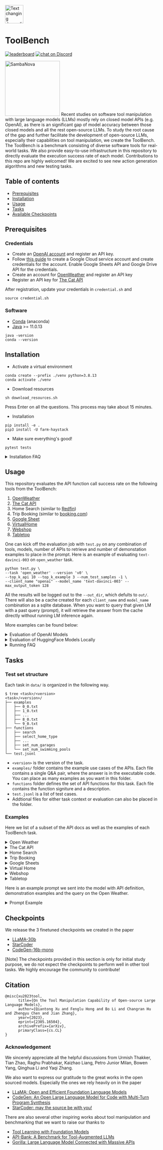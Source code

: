 <a href="https://sambanova.ai/">
<picture>
  <source media="(prefers-color-scheme: dark)" srcset="/images/SambaNova-light-logo-1.png" height="60">
  <img alt="Text changing depending on mode. Light: 'So light!' Dark: 'So dark!'" src="/images/SambaNova-dark-logo-1.png" height="60">
</picture>
</a>

# ToolBench

<p>
    <a href="https://huggingface.co/spaces/qiantong-xu/toolbench-leaderboard">
        <img src="https://img.shields.io/badge/leaderboard-0.0.0-yellow"
            alt="leaderboard"></a>
    <a href="https://discord.gg/JehFG5HXKb">
        <img src="https://img.shields.io/discord/1105549926475247626?logo=discord"
            alt="chat on Discord"></a>
</p>

<img src="./images/toolbench.jpg" title="SambaNova" height="180" />
Recent studies on software tool manipulation with large language models (LLMs) mostly rely on closed model APIs (e.g. OpenAI), as there is an significant gap of model accuracy between those closed models and all the rest open-source LLMs.
To study the root cause of the gap and further facilitate the development of open-source LLMs, especially their capabilities on tool manipulation, we create the ToolBench. 
The ToolBench is a benchmark consisting of diverse software tools for real-world tasks. 
We also provide easy-to-use infrastructure in this repository to directly evaluate the execution success rate of each model. 
Contributions to this repo are highly welcomed! We are excited to see new action generation algorithms and new testing tasks.


## Table of contents
- [Prerequisites](#prerequisites)
- [Installation](#installation)
- [Usage](#usage)
- [Tasks](#tasks)
- [Available Checkpoints](#checkpoints)

## Prerequisites 

### Credentials
- Create an [OpenAI account](https://platform.openai.com/account/api-keys) and register an API key.
- Follow [this guide](https://developers.google.com/workspace/guides/create-credentials#service-account) to create a Google Cloud service account and create credentials for the account. Enable Google Sheets API and Google Drive API for the credentials.
- Create an account for [OpenWeather](https://home.openweathermap.org/users/sign_up) and register an API key
- Register an API key for [The Cat API](https://thecatapi.com/signup)

After registration, update your credentials in `credential.sh` and 
```
source credential.sh
```

### Software
- [Conda](https://www.anaconda.com/) (anaconda)
- [Java](https://www.oracle.com/java/technologies/downloads/) >= 11.0.13

```
java -version
conda --version
```

## Installation

- Activate a virtual environment
```
conda create --prefix ./venv python=3.8.13
conda activate ./venv
```

- Download resources
```
sh download_resources.sh
```
Press Enter on all the questions. This process may take about 15 minutes.

- Installation
```
pip install -e .
pip3 install -U farm-haystack
```

- Make sure everything's good!
```
pytest tests
```

<details>

  <summary>Installation FAQ</summary>

- `Permission denied: '/tmp/tika.log'`
```
# If you are sharing your machine with someone else, please set
mkdir /tmp/$USER && export TIKA_LOG_PATH=/tmp/$USER
```

- Unable to find `libjvm.so`
```
export JAVA_HOME=
```
</details>

## Usage
This repository evaluates the API function call success rate on the following tools from the ToolBench:
1. [OpenWeather](https://openweathermap.org/api)
2. [The Cat API](https://thecatapi.com)
3. Home Search (similar to [Redfin](https://www.redfin.com/))
4. Trip Booking (similar to [booking.com](https://www.booking.com/))
5. [Google Sheet](https://docs.gspread.org/)
6. [VirtualHome](http://virtual-home.org/)
7. [Webshop](https://webshop-pnlp.github.io/)
8. [Tabletop](https://code-as-policies.github.io/)

One can kick off the evaluation job with `test.py` on any combination of tools, models, number of APIs 
to retrieve and number of demonstation examples to place in the prompt. Here is an example of evaluating 
`text-davinci-003` on `open_weather` task.
```
python test.py \
--task 'open_weather' --version 'v0' \
--top_k_api 10 --top_k_example 3 --num_test_samples -1 \
--client_name "openai" --model_name 'text-davinci-003' --max_output_token 128 
```
All the results will be logged out to the `--out_dir`, which defults to `out/`.
There will also be a cache created for each `client_name` and `model_name` combination as a sqlite database. When you want to query that given LM with a past query (prompt), it will retrieve the answer from the cache directly without running LM inference again.

More examples can be found below:
<details>

  <summary>Evaluation of OpenAI Models</summary>
    
```
python test.py --task 'open_weather' --version 'v0' --client_name "openai" --model_name 'text-davinci-003' --max_output_token 128 --top_k_api 10 --top_k_example 3 --num_test_samples -1
python test.py --task 'the_cat_api' --version 'v0' --client_name "openai" --model_name 'text-davinci-003' --max_output_token 128 --top_k_api 3 --top_k_example 3 --num_test_samples -1
python test.py --task 'virtual_home' --version 'v0' --client_name "openai" --model_name 'text-davinci-003' --max_output_token 128 --top_k_api 10 --top_k_example 3 --num_test_samples -1
python test.py --task 'home_search' --version 'v0' --client_name "openai" --model_name 'text-davinci-003' --max_output_token 128 --top_k_api 15 --top_k_example 3 --num_test_samples -1
python test.py --task 'booking' --version 'v0' --client_name "openai" --model_name 'text-davinci-003' --max_output_token 300 --top_k_api 15 --top_k_example 3 --num_test_samples -1
python test.py --task 'google_sheets' --version 'v0' --client_name "openai" --model_name 'text-davinci-003' --max_output_token 256 --top_k_api 0 --top_k_example 3 --num_test_samples -1
python test.py --task 'web_shop' --version 'v0' --client_name "openai" --model_name 'text-davinci-003' --max_output_token 128 --top_k_api 0 --top_k_example 3 --num_test_samples -1
python test.py --task 'web_shop' --version 'v1' --client_name "openai" --model_name 'text-davinci-003' --max_output_token 128 --top_k_api 0 --top_k_example 3 --num_test_samples -1
python test.py --task 'code_as_policies_tabletop' --version 'v0' --client_name "openai" --model_name 'text-davinci-003' --max_output_token 256 --top_k_api 0 --top_k_example 0 --num_test_samples -1
```
</details>

<details>

  <summary>Evaluation of HuggingFace Models Locally</summary>
    
- To host a model on a server, independent from this repo, follow [manifest](https://github.com/HazyResearch/manifest).
- Find the IP address + port in the output of the commands above, and plug them in to the following commands.
```
python test.py --task 'open_weather' --version 'v0' --client_name "huggingface" --model 'facebook/opt-iml-30b' --client_connection 'http://10.10.1.98:5000' --max_output_token 128 --top_k_api 10 --top_k_example 3 --num_test_samples -1
python test.py --task 'the_cat_api' --version 'v0' --client_name "huggingface" --model 'facebook/opt-iml-30b' --client_connection 'http://10.10.1.98:5000' --max_output_token 128 --top_k_api 3 --top_k_example 3 --num_test_samples -1
python test.py --task 'virtual_home' --version 'v0' --client_name "huggingface" --model 'facebook/opt-iml-30b' --client_connection 'http://10.10.1.98:5000' --max_output_token 128 --top_k_api 10 --top_k_example 3 --num_test_samples -1
python test.py --task 'home_search' --version 'v0' --client_name "huggingface" --model 'facebook/opt-iml-30b' --client_connection 'http://10.10.1.98:5000' --max_output_token 128 --top_k_api 15 --top_k_example 3 --num_test_samples -1
python test.py --task 'booking' --version 'v0' --client_name "huggingface" --model 'facebook/opt-iml-30b' --client_connection 'http://10.10.1.98:5000' --max_output_token 300 --top_k_api 15 --top_k_example 3 --num_test_samples -1
python test.py --task 'google_sheets' --version 'v0' --client_name "huggingface" --model 'facebook/opt-iml-30b' --client_connection 'http://10.10.1.98:5000' --max_output_token 256 --top_k_api 0 --top_k_example 3 --num_test_samples -1
python test.py --task 'web_shop' --version 'v0' --client_name "huggingface" --model 'facebook/opt-iml-30b' --client_connection 'http://10.10.1.98:5000' --max_output_token 128 --top_k_api 0 --top_k_example 3 --num_test_samples -1
python test.py --task 'web_shop' --version 'v1' --client_name "huggingface" --model 'facebook/opt-iml-30b' --client_connection 'http://10.10.1.98:5000' --max_output_token 128 --top_k_api 0 --top_k_example 3 --num_test_samples -1
python test.py --task 'code_as_policies_tabletop' --version 'v0' --client_name "huggingface" --model 'facebook/opt-iml-30b' --client_connection 'http://10.10.1.98:5000' --max_output_token 256 --top_k_api 0 --top_k_example 0 --num_test_samples -1
```
</details>

<details>

  <summary>Running FAQ</summary>
    
- If your job terminates with label assertion error: Rerun it.
</details>


## Tasks

### Test set structure
Each task in `data/` is organized in the following way.
```
$ tree <task>/<version>
<task>/<version>/
├── examples
│   ├── 0_0.txt
│   ├── 1_0.txt
│   ├── ...
│   ├── 8_0.txt
│   └── 9_0.txt
├── functions
│   ├── search
│   ├── select_home_type
│   ├── ...
│   ├── set_num_garages
│   └── set_num_swimming_pools
└── test.jsonl
```
- `<version>` is the version of the task.
- `examples/` folder contains the example use cases of the APIs. Each file contains a single Q&A pair, where the answer is in the executable code. You can place as many examples as you want in this folder.
- `functions` folder defines the set of API functions for this task. Each file contains the function signiture and a description.
- `test.jsonl` is a list of test cases. 
- Addtional files for either task context or evaluation can also be placed in the folder. 


### Examples

Here we list of a subset of the API docs as well as the examples of each ToolBench task.

<details>

  <summary>Open Weather</summary>

  - [API source](https://openweathermap.org/api)
  - API docs
  ```
  # Get the current air pollution data in location with latitude={lat}, longitude={lon}
  curl -X GET 'https://api.openweathermap.org/data/2.5/air_pollution?lat={lat}&lon={lon}&appid={API_KEY}'

  Parameters:
  lat, lon: (required) Geographical coordinates (latitude, longitude).
  appid: (required) Your unique API key.


  # Get the weather forecast data in location with latitude={lat}, longitude={lon}
  curl -X GET 'https://api.openweathermap.org/data/2.5/forecast?lat={lat}&lon={lon}&appid={API_KEY}{optional_params}'

  Parameters:
  lat, lon: (required) Geographical coordinates (latitude, longitude).
  appid: (required) Your unique API key.
  units: (optional) Units of measurement. 'standard' (default), 'metric' and 'imperial' units are available.
  mode: (optional) Response format. 'JSON' format is used by default. To get data in 'XML' format use mode=xml.
  lang: (optional) You can use the lang parameter to get the output in your language. 'en' for English (default); 'fr' for Franch; 'zh_cn' for simplified Chinese; 'it' for Italian; 'de' for German; 'ru' for Russian; 'ja' for Japanese; 'nl' for Dutch.
  ```
  - Examples
  ```
  Task: Do you know what's the weather like in the following days in 94957? Please give me a json-mode response in Dutch.
  Action:
  curl -X GET 'https://api.openweathermap.org/data/2.5/forecast?zip=94957&appid={API_KEY}&mode=json&lang=nl'


  Task: What's the current air pollution level at the location with longitute -107.6 and latitude -75.4?
  Action:
  curl -X GET 'https://api.openweathermap.org/data/2.5/air_pollution?lat=-75.4&lon=-107.6&appid={API_KEY}'
  ```
</details>



<details>

  <summary>The Cat API</summary>

  - [API source](https://thecatapi.com/)
  - API docs
  ```
  # Delete the image with id {image_id} from the list of favorites
  curl -X DELETE 'https://api.thecatapi.com/v1/favourites/{image_id}'

  # Add the image with id {image_id} to the list of favorites
  curl -X POST 'https://api.thecatapi.com/v1/favourites' --data '{"image_id":"{image_id}"}'

  # Get the list of favorite cat images.
  curl -X GET 'https://api.thecatapi.com/v1/favourites'
  ```
  - Examples
  ```
  Task: Remove the image tu from my favorites.
  Action:
  curl -X DELETE 'https://api.thecatapi.com/v1/favourites/tu'

  Task: List all my favorite cat images.
  Action:
  curl -X GET 'https://api.thecatapi.com/v1/favourites'

  Task: Vote up the image with id alp.
  Action:
  curl -X POST 'https://api.thecatapi.com/v1/votes' --data '{"image_id":"alp", "value":1}'
  ```
</details>


<details>

  <summary>Home Search</summary>

  - API docs
  ```
  # To set home types for search. For home buying, home_types choices are: "House", "Townhouse", "Condo", "Land", "Multi-family", "Mobile", "Co-op"; for home renting, home_types choices are: "House", "Townhouse", "Condo", "Apartment".
  API.select_home_type(home_types: List[str])

  # To specify whether to search homes for buying or renting. 'value' can be chosen from ['buy', 'rent']. This function must be called after setting the location and before setting any other criteria.
  API.set_buy_or_rent(value: str)

  # To set the maximum commute time in minite
  API.set_max_commute_time(value: int)

  # To set the minimum home price in dollars
  API.set_min_price(value: int)

  # To set the maximum home price in dollars
  API.set_max_price(value: int)

  # To set the minimum home size in square feet
  API.set_min_square_feet(value: int)

  # To set the maximum home size in square feet
  API.set_max_square_feet(value: int)

  # To set the number of balconies
  API.set_num_balconies(value: int)

  # To set the floor number
  API.set_floor_number(value: int)

  # To set the number of swimming pool(s)
  API.set_num_swimming_pools(value: int)

  # To set the number of garage(s)
  API.set_num_garages(value: int)

  # To set the number of bedroom(s)
  API.set_num_beds(value: int)

  # To set the number of bathroom(s)
  API.set_num_baths(value: float)

  # To set the location for the search area. This function must be called before setting any criteria.
  API.set_location(value: string)

  # Submit criterion to get search results. This function should be called after setting all the criterion.
  API.search()
  ```
  - Examples
  ```
  Task: I want to buy a townhouse, mobile or co-op in Pittsburgh with 4 rooms. My budget is $1385000.
  Actions:
  API.set_location("Pittsburgh")
  API.set_buy_or_rent("buy")
  API.select_home_type(["Townhouse", "Mobile", "Co-op"])
  API.set_num_beds(4)
  API.set_max_price(1385000)
  API.search()

  Task: Can you assist me in finding a co-op, townhouse or land in Aurora with 2 bedrooms, 1 bathrooms, 4 swimming pools, a price range of 118000 to 1464000, and a minimum square footage of 1300?
  Actions:
  API.set_location("Aurora")
  API.set_buy_or_rent("buy")
  API.select_home_type(["Co-op", "Townhouse", "Land"])
  API.set_num_beds(2)
  API.set_num_baths(1)
  API.set_num_swimming_pools(4)
  API.set_min_price(118000)
  API.set_max_price(1464000)
  API.set_min_square_feet(1300)
  API.search()

  Task: I'd like to rent a house, townhouse or apartment in Lincoln between 1150 and 3400 square feet, with 1 bedrooms, and a budget of $716000 to $1415000.
  Actions:
  API.set_location("Lincoln")
  API.set_buy_or_rent("rent")
  API.select_home_type(["House", "Townhouse", "Apartment"])
  API.set_min_square_feet(1150)
  API.set_max_square_feet(3400)
  API.set_num_beds(1)
  API.set_min_price(716000)
  API.set_max_price(1415000)
  API.search()
  ```
</details>


<details>

  <summary>Trip Booking</summary>

  - API docs
  ```
  # To select the transportation type from ['flight', 'train', 'bus', 'cruise'].
  API.select_transportation(transportation_type)

  # To select the booking type from ['hotels', 'trip tickets', 'both'].
  API.select_booking_type(booking_type)

  # To set the number of child tickets to purchase.
  API.set_num_children(value)

  # To set the number of adult tickets to purchase.
  API.set_num_adults(value)

  # To set the location for arrival, given a Loc object.
  API.set_destination(Loc)

  # To set the location for departure, given a Loc object.
  API.set_origin(Loc)

  # To set the location for hotel search, given a Loc object.
  API.set_hotel_location(Loc)

  # To select the hotel room type from ['King Bed', 'Queen Bed', 'Double', 'Luxury'].
  API.select_room_type(room_type)

  # To set the number of hotel rooms to book.
  API.set_num_rooms(value)

  # Submit criterion to get search results.
  API.search()
  ```
  - Examples
  ```
  I live in Laredo, and am planning a trip to Glendale. I need to book 5 adult round trip tickets for train and 1 hotel rooms for 5 nights. I'll leave and check in on 2023/08/25, and check out on 2023/08/30.
  Actions:
  API.select_booking_type("both")
  location_from = Loc("Laredo")
  API.set_origin(location_from)
  location_to = Loc("Glendale")
  API.set_destination(location_to)
  API.set_num_adults(5)
  API.select_transportation("train")
  API.set_num_rooms(1)
  checkin_date = Date(8, 25, 2023)
  API.set_checkin_date(checkin_date)
  checkout_date = Date(8, 30, 2023)
  API.set_checkout_date(checkout_date)
  hotel_location = Loc("Glendale")
  API.set_hotel_location(hotel_location)
  API.search()

  Could you help me find train tickets for 3 children and 5 adults from Des Moines to Cape Coral on July 07, 2022? My budget is up to 280 per ticket.
  Actions:
  API.select_booking_type("trip tickets")
  API.select_transportation("train")
  API.set_num_children(3)
  API.set_num_adults(5)
  location_from = Loc("Des Moines")
  API.set_origin(location_from)
  location_to = Loc("Cape Coral")
  API.set_destination(location_to)
  departure_date = Date(7, 7, 2022)
  API.set_departure_date(departure_date)
  API.set_max_ticket_price(280)
  API.search()
  ```
</details>


<details>

  <summary>Google Sheets</summary>

  - [API source](https://docs.gspread.org/)
  - We also encourage the model to utilize [pands dataframe](https://pandas.pydata.org/docs/reference/api/pandas.DataFrame.html) for advanced manipulations.
  - The test data can be [found here](https://docs.google.com/spreadsheets/d/1dgsg17hqRHkrJnKvWQyFwinMJNrsi1z2uhWNiJCUVIQ/edit?usp=sharing).

  - API docs
  ```
  # Sets values in a cell range of the sheet. 
  worksheet.update(range_name, values=None, **kwargs)

  # Updates the value of a cell. 
  worksheet.update_cell(row, col, value)

  # Deletes multiple columns from the worksheet at the specified index. 
  worksheet.delete_columns(start_index, end_index=None)

  # Deletes multiple rows from the worksheet at the specified index. 
  worksheet.delete_rows(start_index, end_index=None)
  ```
  - Examples
  ```
  | Product | Cost | Price |
  | beef | 1 | 3 |
  | pork | 5 | 4 |
  | chicken | 10 | 11 |
  | lamb | 3 | 15 |
  | duck | 12 | 2 |
  | fish | 2 | 100 |

  Task: Sets 'Hello world' in 'A2' cell
  Actions:
  worksheet.update('A2', 'Hello world')

  Task: Sets 'Hello world' in 'A2' cell
  Actions:
  worksheet.update_cell(2, 1, 'Hello world')

  Task: Updates A2 and A3 with values 42 and 43
  Actions:
  worksheet.update('A2:A3', [[42], [43]])

  Task: Updates D2 with values 3
  Actions:
  worksheet.update('D2', 3)

  Task: Sum A1:A4 and write the result below A4
  Actions:
  worksheet.update('A5', '=SUM(A1:A4)', raw=False)

  Task: Update chicken's price by 2
  Actions:
  df = get_as_dataframe(worksheet)
  df.loc[df['Product'] == 'chicken', 'Price'] += 2
  worksheet.clear()
  set_with_dataframe(worksheet, df, include_index=False, include_column_header=True)
  ```
</details>


<details>

  <summary>Virtual Home</summary>

  - API is inherited from [VirtualHome](http://virtual-home.org/)
  - Train/Test sets are from [this work](https://wenlong.page/language-planner/)

  - API docs
  ```
  # Take a piece of clothes off. 'object' can only be: ['clothes_jacket', 'clothes_dress', 'clothes_hat', 'shoes', 'clothes_shirt', 'clothes_pants'].
  Agent.TakeOff(object)

  # Scrub an object. 'object' can only be: ['mop', 'cup', 'toilet', 'plate', 'soap', 'sink', 'spoon', 'cat', 'shower', 'dishwasher', 'hands_both', 'drinking_glass', 'bowl', 'towel'].
  Agent.Scrub(object)

  # Rinse an object. 'object' can only be: ['cup', 'pot', 'water', 'water_glass', 'sponge', 'soap', 'towel', 'dish_soap', 'oven', 'cleaning_solution', 'knife', 'spoon', 'sink', 'faucet', 'clothes_underwear', 'detergent', 'drinking_glass', 'hands_both', 'toilet', 'shower', 'rag', 'plate', 'bowl', 'fork'].
  Agent.Rinse(object)

  # Wash an object. 'object' can only be: ['face', 'cup', 'food_vegetable', 'dresser', 'fork', 'shoes', 'child', 'coffee_cup', 'bed', 'water', 'soap', 'duster', 'brush', 'bathtub', 'toy', 'cleaning_bottle', 'hair', 'sink', 'razor', 'hands_both', 'drinking_glass', 'table', 'toilet', 'basket_for_clothes', 'shower', 'dishwasher', 'plate', 'bowl', 'spoon'].
  Agent.Wash(object)

  # Turn to an object. 'object' can only be: ['cup', 'coffee_pot', 'button', 'dresser', 'milk', 'phone', 'water', 'bed', 'soap', 'mail', 'picture', 'filing_cabinet', 'oven', 'faucet', 'newspaper', 'food_cheese', 'towel', 'spoon', 'laptop', 'man', 'food_bread', 'dishrack', 'keyboard', 'freezer', 'bookshelf', 'chair', 'water_glass', 'brush', 'centerpiece', 'desk', 'kitchen_cabinet', 'fly', 'toy', 'mouse', 'homework', 'computer', 'television', 'shower', 'plate', 'clothes_pants', 'child', 'food_dessert', 'folder', 'window', 'hair', 'coffee_maker', 'hanger', 'cat', 'food_food', 'floor_lamp', 'creditcard', 'razor', 'electrical_outlet', 'washing_machine', 'toilet', 'coffee_table', 'paper_towel', 'clothes_dress', 'couch', 'drawing', 'remote_control', 'face', 'food_vegetable', 'vacuum_cleaner', 'light', 'shoes', 'pot', 'mirror', 'duster', 'cleaning_bottle', 'sink', 'toaster', 'novel', 'clothes_shirt', 'table', 'kitchen_counter', 'wall_clock', 'woman', 'dishwasher', 'dog', 'check'].
  Agent.TurnTo(object)

  # Open an object. 'object' can only be: ['coffee_pot', 'dresser', 'freezer', 'bookshelf', 'cupboard', 'folder', 'mail', 'filing_cabinet', 'window', 'oven', 'desk', 'kitchen_cabinet', 'trashcan', 'coffee_maker', 'curtain', 'bathroom_cabinet', 'nightstand', 'bag', 'washing_machine', 'toilet', 'basket_for_clothes', 'microwave', 'dishwasher', 'purse'].
  Agent.Open(object)

  # Pull an object. 'object' can only be: ['table', 'mop', 'mouse', 'chair', 'clothes_pants', 'light_bulb', 'curtain', 'vacuum_cleaner', 'mat', 'cat', 'food_food', 'drawing', 'shoes', 'centerpiece', 'sheets', 'pot', 'laptop'].
  Agent.Pull(object)
  ```
  - Examples
  ```
  Task: Put down bags
  Actions:
  Agent.WalkTo(dining_room)
  Agent.WalkTo(food_food)
  Agent.Find(food_food)
  Agent.Grab(food_food)
  Agent.Find(table)
  Agent.Put(food_food, table)

  Task: Getting dresses
  Actions:
  Agent.WalkTo(bedroom)
  Agent.WalkTo(dresser)
  Agent.Find(dresser)
  Agent.WalkTo(dresser)
  Agent.Open(dresser)
  Agent.Find(clothes_pants)
  Agent.Grab(clothes_pants)
  Agent.PutOn(clothes_pants)
  Agent.Find(clothes_shirt)
  Agent.Grab(clothes_shirt)
  Agent.PutOn(clothes_shirt)
  Agent.Close(dresser)
  ```
</details>


<details>

  <summary>Webshop</summary>

  - API docs and train/test sets are from [this work](https://arxiv.org/pdf/2207.01206.pdf)

  - API docs
  ```
  # search a text query, and go from 'search' page to 'results' page that lists a set of products returned by a search engine.
  search[{query}]

  # On the current page, click a button with text 'button_text', which is the lowercased text between any '[button]' and '[button_]'. For a single action, click on only one button.
  click[button_text]
  ```
  - Examples
  ```
  Task:
  Amazon Shopping Game
  Instruction: 
  i need a high speed usb flash drive that is 32 gb, and price lower than 50.00 dollars
  [button] Search [button_]

  Action:
  search[32 gb high speed usb flash drive ]

  Task:
  Instruction:
  i need a high speed usb flash drive that is 32 gb, and price lower than 50.00 dollars
  [button] Back to Search [button_]
  Page 1 (Total results: 50)
  [button] Next > [button_]

  [button] B0845XPB49 [button_]
  SanDisk 32GB Ultra Luxe USB 3.1 Flash Drive (Bulk 2 Pack) 150MB/s Speed 32 GB Pendrive Works with Computer, Laptop (SDCZ74-032G-G46) Bundle with (1) Everything But Stromboli Lanyard
  $20.58

  [button] B085X5548B [button_]
  V7 32GB USB 3.1 Flash Drive - 32 GB - USB 3.1-120 MB/s Read Speed - Black
  $11.59

  [button] B08DQ22WFM [button_]
  SanDisk Ultra Luxe 32GB USB 3.1 Flash Drive (Bulk 5 Pack) Works with Computer, Laptop, 150MB/s 32 GB PenDrive High Speed All Metal (SDCZ74-032G-G46) Bundle with (2) Everything But Stromboli Lanyards
  $46.36

  Action:
  click[b085x5548b]
  ```
</details>

  
<details>

  <summary>Tabletop</summary>

  - API docs and train/test sets are from [this work](https://code-as-policies.github.io/)

  - API docs: there is no explicit API definition. All the functions and usages are covered by the examples.
  - Examples
  ```
  ##### High-level UI #####
  objects = ['yellow block', 'green block', 'yellow bowl', 'blue block', 'blue bowl', 'green bowl']
  # the yellow block on the yellow bowl.
  say('Ok - putting the yellow block on the yellow bowl')
  put_first_on_second('yellow block', 'yellow bowl')

  objects = ['yellow block', 'green block', 'yellow bowl', 'blue block', 'blue bowl', 'green bowl']
  # which block did you move.
  say('I moved the yellow block')

  objects = ['yellow block', 'green block', 'yellow bowl', 'blue block', 'blue bowl', 'green bowl']
  # move the green block to the top right corner.
  say('Got it - putting the green block on the top right corner')
  corner_pos = parse_position('top right corner')
  put_first_on_second('green block', corner_pos)

  ##### parse_obj_name #####
  bjects = ['blue block', 'cyan block', 'purple bowl', 'gray bowl', 'brown bowl', 'pink block', 'purple block']
  # the block closest to the purple bowl.
  block_names = ['blue block', 'cyan block', 'purple block']
  block_positions = get_obj_positions_np(block_names)
  closest_block_idx = get_closest_idx(points=block_positions, point=get_obj_pos('purple bowl'))
  closest_block_name = block_names[closest_block_idx]
  ret_val = closest_block_name

  objects = ['brown bowl', 'banana', 'brown block', 'apple', 'blue bowl', 'blue block']
  # the blocks.
  ret_val = ['brown block', 'blue block']
  objects = ['brown bowl', 'banana', 'brown block', 'apple', 'blue bowl', 'blue block']
  # the brown objects.
  ret_val = ['brown bowl', 'brown block']

  ##### parse_position #####
  # a 30cm horizontal line in the middle with 3 points.
  middle_pos = denormalize_xy([0.5, 0.5]) 
  start_pos = middle_pos + [-0.3/2, 0]
  end_pos = middle_pos + [0.3/2, 0]
  line = make_line(start=start_pos, end=end_pos)
  points = interpolate_pts_on_line(line=line, n=3)
  ret_val = points

  # a 20cm vertical line near the right with 4 points.
  middle_pos = denormalize_xy([1, 0.5]) 
  start_pos = middle_pos + [0, -0.2/2]
  end_pos = middle_pos + [0, 0.2/2]
  line = make_line(start=start_pos, end=end_pos)
  points = interpolate_pts_on_line(line=line, n=4)
  ret_val = points

  ##### parse_question #####
  objects = ['yellow bowl', 'blue block', 'yellow block', 'blue bowl', 'fruit', 'green block', 'black bowl']
  # is the blue block to the right of the yellow bowl?
  ret_val = get_obj_pos('blue block')[0] > get_obj_pos('yellow bowl')[0]

  objects = ['yellow bowl', 'blue block', 'yellow block', 'blue bowl', 'fruit', 'green block', 'black bowl']
  # how many yellow objects are there?
  yellow_object_names = parse_obj_name('the yellow objects', f'objects = {get_obj_names()}')
  ret_val = len(yellow_object_names)

  ##### helper functions #####
  # define function: total = get_total(xs=numbers).
  def get_total(xs):
      return np.sum(xs)

  # define function: y = eval_line(x, slope, y_intercept=0).
  def eval_line(x, slope, y_intercept):
      return x * slope + y_intercept
  ```
</details>

Here is an example prompt we sent into the model with API definition, demonstration examples and the query 
on the Open Weather.

<details>

  <summary>Prompt Example</summary>

```
I have the following set of API:

# Get the current air pollution data in location with latitude={lat}, longitude={lon}
curl -X GET 'https://api.openweathermap.org/data/2.5/air_pollution?lat={lat}&lon={lon}&appid={API_KEY}'

Parameters:
lat, lon: (required) Geographical coordinates (latitude, longitude).
appid: (required) Your unique API key.

# Get the forecast air pollution data in location with latitude={lat}, longitude={lon}
curl -X GET 'https://api.openweathermap.org/data/2.5/air_pollution/forecast?lat={lat}&lon={lon}&appid={API_KEY}'

Parameters:
lat, lon: (required) Geographical coordinates (latitude, longitude).
appid: (required) Your unique API key.

# Get the current weather data in location with latitude={lat}, longitude={lon}
curl -X GET 'https://api.openweathermap.org/data/2.5/weather?lat={lat}&lon={lon}&appid={API_KEY}{optional_params}'

Parameters:
lat, lon: (required) Geographical coordinates (latitude, longitude).
appid: (required) Your unique API key.
units: (optional) Units of measurement. 'standard' (default), 'metric' and 'imperial' units are available.
mode: (optional) Response format. 'JSON' format is used by default. To get data in 'XML' format use mode=xml.
lang: (optional) You can use the lang parameter to get the output in your language. 'en' for English (default); 'fr' for French; 'zh_cn' for simplified Chinese; 'it' for Italian; 'de' for German; 'ru' for Russian; 'ja' for Japanese; 'nl' for Dutch.

# Get the weather forecast data in location with latitude={lat}, longitude={lon}
curl -X GET 'https://api.openweathermap.org/data/2.5/forecast?lat={lat}&lon={lon}&appid={API_KEY}{optional_params}'

Parameters:
lat, lon: (required) Geographical coordinates (latitude, longitude).
appid: (required) Your unique API key.
units: (optional) Units of measurement. 'standard' (default), 'metric' and 'imperial' units are available.
mode: (optional) Response format. 'JSON' format is used by default. To get data in 'XML' format use mode=xml.
lang: (optional) You can use the lang parameter to get the output in your language. 'en' for English (default); 'fr' for French; 'zh_cn' for simplified Chinese; 'it' for Italian; 'de' for German; 'ru' for Russian; 'ja' for Japanese; 'nl' for Dutch.

# Get up to 'k' geographical coordinates of locations named 'city_name'
curl -X GET 'https://api.openweathermap.org/geo/1.0/direct?q={city_name}&limit={k}&appid={API_KEY}'

Parameters:
q: (required) City name.
appid: (required) Your unique API key.
limit: (optional) Number of the locations in the API response.

# Get the current weather data in {zipcode} area
curl -X GET 'https://api.openweathermap.org/data/2.5/weather?zip={zipcode}&appid={API_KEY}{optional_params}'

Parameters:
zip: (required) Zip code.
appid: (required) Your unique API key.
units: (optional) Units of measurement. 'standard' (default), 'metric' and 'imperial' units are available.
mode: (optional) Response format. 'JSON' format is used by default. To get data in 'XML' format use mode=xml.
lang: (optional) You can use the lang parameter to get the output in your language. 'en' for English (default); 'fr' for French; 'zh_cn' for simplified Chinese; 'it' for Italian; 'de' for German; 'ru' for Russian; 'ja' for Japanese; 'nl' for Dutch.

# Get the weather forecast data in {zipcode} area
curl -X GET 'https://api.openweathermap.org/data/2.5/forecast?zip={zipcode}&appid={API_KEY}{optional_params}'

Parameters:
zip: (required) Zip code.
appid: (required) Your unique API key.
units: (optional) Units of measurement. 'standard' (default), 'metric' and 'imperial' units are available.
mode: (optional) Response format. 'JSON' format is used by default. To get data in 'XML' format use mode=xml.
lang: (optional) You can use the lang parameter to get the output in your language. 'en' for English (default); 'fr' for French; 'zh_cn' for simplified Chinese; 'it' for Italian; 'de' for German; 'ru' for Russian; 'ja' for Japanese; 'nl' for Dutch.

# Get the weather forecast data in {city}
curl -X GET 'https://api.openweathermap.org/data/2.5/forecast?q={city_formatted}&appid={API_KEY}{optional_params}'

Parameters:
q: (required) City name.
appid: (required) Your unique API key.
units: (optional) Units of measurement. 'standard' (default), 'metric' and 'imperial' units are available.
mode: (optional) Response format. 'JSON' format is used by default. To get data in 'XML' format use mode=xml.
lang: (optional) You can use the lang parameter to get the output in your language. 'en' for English (default); 'fr' for French; 'zh_cn' for simplified Chinese; 'it' for Italian; 'de' for German; 'ru' for Russian; 'ja' for Japanese; 'nl' for Dutch.

# Get the current weather data in {city}
curl -X GET 'https://api.openweathermap.org/data/2.5/weather?q={city_formatted}&appid={API_KEY}{optional_params}'

Parameters:
q: (required) City name.
appid: (required) Your unique API key.
units: (optional) Units of measurement. 'standard' (default), 'metric' and 'imperial' units are available.
mode: (optional) Response format. 'JSON' format is used by default. To get data in 'XML' format use mode=xml.
lang: (optional) You can use the lang parameter to get the output in your language. 'en' for English (default); 'fr' for French; 'zh_cn' for simplified Chinese; 'it' for Italian; 'de' for German; 'ru' for Russian; 'ja' for Japanese; 'nl' for Dutch.

-------------
I have the following set of examples:

Task: Do you know what's the weather like in the following days in 94957? Please give me a json-mode response in Dutch.
Action:
curl -X GET 'https://api.openweathermap.org/data/2.5/forecast?zip=94957&appid={API_KEY}&mode=json&lang=nl'

Task: How's the air quality for the next few days at the place where longitute = -32.1 and latitude = -43.1?
Action:
curl -X GET 'https://api.openweathermap.org/data/2.5/air_pollution/forecast?lat=-43.1&lon=-32.1&appid={API_KEY}'

Task: Please give me the air quality data at longitute 163.3 and latitude -80.0 at this moment.
Action:
curl -X GET 'https://api.openweathermap.org/data/2.5/air_pollution?lat=-80.0&lon=163.3&appid={API_KEY}'

-------------
Task: Can you tell me what to expect on the air quality in the coming days at the location with (longitute, latitude) = (133.3, -56.7)?
Actions:
```
</details>


## Checkpoints
We release the 3 finetuned checkpoints we created in the paper
- [LLaMA-30b](https://huggingface.co/sambanovasystems/LLaMA-30b-toolbench)
- [StarCoder](https://huggingface.co/sambanovasystems/starcoder-toolbench)
- [CodeGen-16b-mono](https://huggingface.co/sambanovasystems/codegen-16B-mono-toolbench)

\[Note\] The checkpoints provided in this section is only for initial study purpose, 
we do not expect the checkpoints to perform well in other tool tasks. 
We highly encourage the community to contribute!


## Citation
```
@misc{xu2023tool,
      title={On the Tool Manipulation Capability of Open-source Large Language Models}, 
      author={Qiantong Xu and Fenglu Hong and Bo Li and Changran Hu and Zhengyu Chen and Jian Zhang},
      year={2023},
      eprint={2305.16504},
      archivePrefix={arXiv},
      primaryClass={cs.CL}
}
```

### Acknowledgement
We sincerely appreciate all the helpful discussions from Urmish Thakker, Tian Zhao, Raghu Prabhakar, Kaizhao Liang, Petro Junior Milan, 
Bowen Yang, Qinghua Li and Yaqi Zhang.

We also want to express our gratitude to the great works in the open sourced models. Especially the ones we rely heavily on in the paper
- [LLaMA: Open and Efficient Foundation Language Models](https://arxiv.org/abs/2302.13971)
- [CodeGen: An Open Large Language Model for Code with Multi-Turn Program Synthesis](https://arxiv.org/abs/2203.13474)
- [StarCoder: may the source be with you!](https://arxiv.org/abs/2305.06161)

There are also several other inspiring works about tool manipulation and benchmarking that we want to raise our thanks to
- [Tool Learning with Foundation Models](https://arxiv.org/abs/2304.08354)
- [API-Bank: A Benchmark for Tool-Augmented LLMs](https://arxiv.org/abs/2304.08244)
- [Gorilla: Large Language Model Connected with Massive APIs](https://arxiv.org/abs/2305.15334)
